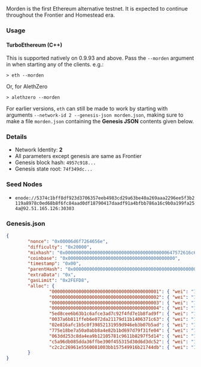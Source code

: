 Morden is the first Ethereum alternative testnet. It is expected to continue throughout the Frontier and Homestead era.

### Usage

#### TurboEthereum (C++)

This is supported natively on 0.9.93 and above. Pass the `--morden` argument in when starting any of the clients. e.g.:

```
> eth --morden
```

Or, for AlethZero

```
> alethzero --morden
```

For earlier versions, `eth` can still be made to work by starting with arguments `--network-id 2 --genesis-json morden.json`, making sure to make a file `morden.json` containing the **Genesis JSON** contents given below.

### Details

- Network Identity: **2**
- All parameters except genesis are same as Frontier
- Genesis block hash: `4957c918...`
- Genesis state root: `74f349dc...`

### Seed Nodes
- `enode://5374c1bff8df923d3706357eeb4983cd29a63be40a269aaa2296ee5f3b2119a8978c0ed68b8f6fc84aad0df18790417daadf91a4bfbb786a16c9b0a199fa254a@92.51.165.126:30303`

### Genesis.json

```json
{
        "nonce": "0x00006d6f7264656e",
        "difficulty": "0x20000",
        "mixhash": "0x00000000000000000000000000000000000000647572616c65787365646c6578",
        "coinbase": "0x0000000000000000000000000000000000000000",
        "timestamp": "0x00",
        "parentHash": "0x0000000000000000000000000000000000000000000000000000000000000000",
        "extraData": "0x",
        "gasLimit": "0x2FEFD8",
        "alloc": {
                "0000000000000000000000000000000000000001": { "wei": "1" },
                "0000000000000000000000000000000000000002": { "wei": "1" },
                "0000000000000000000000000000000000000003": { "wei": "1" },
                "0000000000000000000000000000000000000004": { "wei": "1" },
                "5ed8cee6b63b1c6afce3ad7c92f4fd7e1b8fad9f": { "wei": "1606938044258990275541962092341162602522202993782792835301376" },
                "0037a6b811ffeb6e072da21179d11b1406371c63": { "wei": "1606938044258990275541962092341162602522202993782792835301376" },
                "02e816afc1b5c0f39852131959d946eb3b07b5ad": { "wei": "1606938044258990275541962092341162602522202993782792835301376" },
                "775e18be7a50a0abb8a4e82b1bd697d79f31fe04": { "wei": "1606938044258990275541962092341162602522202993782792835301376" },
                "063dd253c8da4ea9b12105781c9611b8297f5d14": { "wei": "1606938044258990275541962092341162602522202993782792835301376" },
                "c5a96db085dda36ffbe390f455315d30d6d3dc52": { "wei": "1606938044258990275541962092341162602522202993782792835301376" },
                "c2c2c26961e5560081003bb157549916b21744db": { "wei": "1606938044258990275541962092341162602522202993782792835301376" }
        }
}
```